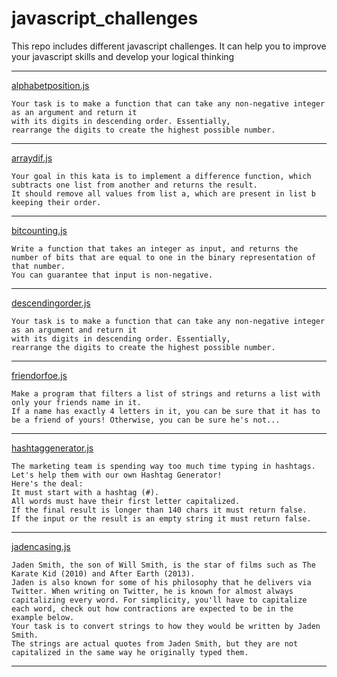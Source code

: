 # javascript_challenges
This repo includes different javascript challenges. It can help you to improve your javascript skills and develop your logical thinking


***
[alphabetposition.js](alphabetposition.js)
```
Your task is to make a function that can take any non-negative integer as an argument and return it 
with its digits in descending order. Essentially, 
rearrange the digits to create the highest possible number.
```
***
[arraydif.js](arraydif.js)
```
Your goal in this kata is to implement a difference function, which subtracts one list from another and returns the result.
It should remove all values from list a, which are present in list b keeping their order.
```
***
[bitcounting.js](bitcounting.js)
```
Write a function that takes an integer as input, and returns the number of bits that are equal to one in the binary representation of that number. 
You can guarantee that input is non-negative.
```
***
[descendingorder.js](descendingorder.js)
```
Your task is to make a function that can take any non-negative integer as an argument and return it 
with its digits in descending order. Essentially, 
rearrange the digits to create the highest possible number.
```
***
[friendorfoe.js](friendorfoe.js)
```
Make a program that filters a list of strings and returns a list with only your friends name in it.
If a name has exactly 4 letters in it, you can be sure that it has to be a friend of yours! Otherwise, you can be sure he's not...
```
***
[hashtaggenerator.js](hashtaggenerator.js)
```
The marketing team is spending way too much time typing in hashtags.
Let's help them with our own Hashtag Generator!
Here's the deal:
It must start with a hashtag (#).
All words must have their first letter capitalized.
If the final result is longer than 140 chars it must return false.
If the input or the result is an empty string it must return false.
```
***
[jadencasing.js](jadencasing.js)
```
Jaden Smith, the son of Will Smith, is the star of films such as The Karate Kid (2010) and After Earth (2013). 
Jaden is also known for some of his philosophy that he delivers via Twitter. When writing on Twitter, he is known for almost always 
capitalizing every word. For simplicity, you'll have to capitalize each word, check out how contractions are expected to be in the example below.
Your task is to convert strings to how they would be written by Jaden Smith. 
The strings are actual quotes from Jaden Smith, but they are not capitalized in the same way he originally typed them.
```
***


